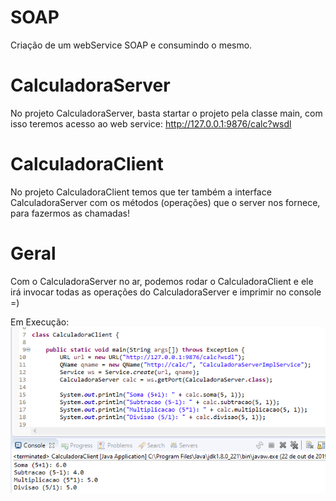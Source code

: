 # SOAP
Criação de um webService SOAP e consumindo o mesmo.

# CalculadoraServer
No projeto CalculadoraServer, basta startar o projeto pela classe main, com isso teremos acesso ao web service:
http://127.0.0.1:9876/calc?wsdl

# CalculadoraClient

No projeto CalculadoraClient temos que ter também a interface CalculadoraServer com os métodos (operações) que o server nos fornece, para fazermos as chamadas!

# Geral

Com o CalculadoraServer no ar, podemos rodar o CalculadoraClient e ele irá invocar todas as operações do CalculadoraServer e imprimir no console =)

Em Execução:
![alt text](https://github.com/cesarschutz/SOAP/blob/master/Consumindo%20CalculadoraServer.png?raw=true)
